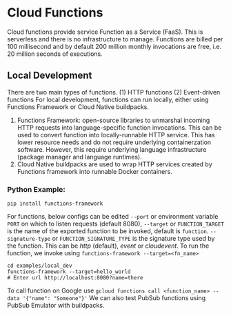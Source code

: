 # Cloud Functions

Cloud functions provide service Function as a Service (FaaS). This is serverless and there is no infrastructure to manage. Functions are billed per 100 millisecond and by default 200 million monthly invocations are free, i.e. 20 million seconds of executions.

## Local Development

There are two main types of functions. (1) HTTP functions (2) Event-driven functions
For local development, functions can run locally, either using Functions Framework or Cloud Native buildpacks.
1. Functions Framework: open-source libraries to unmarshal incoming HTTP requests into language-specific function invocations. This can be used to convert function into locally-runnable HTTP service. This has lower resource needs and do not require underlying containerzation software. However, this require underlying language infrastructure (package manager and language runtimes).
2. Cloud Native buildpacks are used to wrap HTTP services created by Functions framework into runnable Docker containers.

### Python Example:

```shell
pip install functions-framework
```

For functions, below configs can be edited `--port` or environment variable `PORT` on which to listen requests (default 8080), `--target` or `FUNCTION_TARGET` is the name of the exported function to be invoked, default is `function`. `--signature-type` or `FUNCTION_SIGNATURE_TYPE` is the signature type used by the function. This can be *http* (default), *event* or *cloudevent*. To run the function, we invoke using `functions-framework --target=<fn_name>`

```shell
cd examples/local_dev
functions-framework --target=hello_world
# Enter url http://localhost:8080?name=there
```

To call function on Google use `gcloud functions call <function_name> --data '{"name": "Someone"}'`
We can also test PubSub functions using PubSub Emulator with buildpacks.